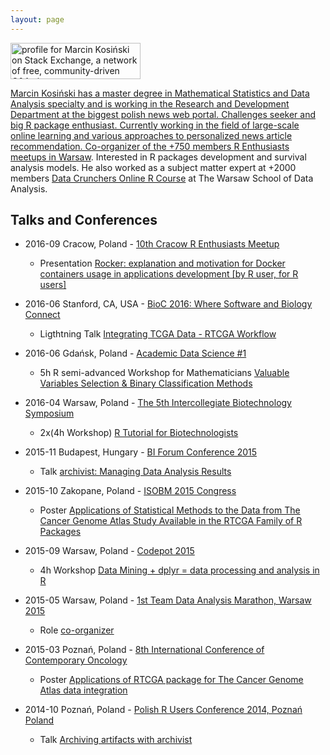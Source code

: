 ```yaml
---
layout: page
---
```

<a href="http://stackexchange.com/users/4713209">
<img src="http://stackexchange.com/users/flair/4713209.png" width="208" height="58" alt="profile for Marcin Kosiński on Stack Exchange, a network of free, community-driven Q&amp;A sites" title="profile for Marcin Kosiński on Stack Exchange, a network of free, community-driven Q&amp;A sites">

Marcin Kosiński has a master degree in Mathematical Statistics and Data Analysis specialty and is working in the Research and Development Department at the biggest polish news web portal. Challenges seeker and big R package enthusiast. Currently working in the field of large-scale online learning and various approaches to personalized news article recommendation. Co-organizer of the +750 members [R Enthusiasts meetups in Warsaw](http://www.meetup.com/Spotkania-Entuzjastow-R-Warsaw-R-Users-Group-Meetup/). Interested in R packages development and survival analysis models. He also worked as a subject matter expert at +2000 members [Data Crunchers Online R Course](http://pogromcydanych.icm.edu.pl/) at The Warsaw School of Data Analysis.

## Talks and Conferences

- 2016-09 Cracow, Poland - [10th Cracow R Enthusiasts Meetup](http://erkakrakow.pl/index.php/spotkania/24-10-spotkanie-entuzjastow-r-w-krakowie)
   - Presentation [Rocker: explanation and motivation for Docker containers usage in applications development [by R user, for R users]](http://r-addict.com/eRka10)

- 2016-06 Stanford, CA, USA - [BioC 2016: Where Software and Biology Connect](http://bioconductor.org/help/course-materials/2016/BioC2016/)
   - Ligthtning Talk [Integrating TCGA Data - RTCGA Workflow](http://rtcga.github.io/RTCGA/BioC2016/)

- 2016-06 Gdańsk, Poland - [Academic Data Science #1](http://www.meetup.com/Academic-Data-Science/events/231213859/)
   - 5h R semi-advanced Workshop for Mathematicians [Valuable Variables Selection & Binary Classification Methods](http://grupawp.github.io/pg-Rworkshop-2016/)
- 2016-04 Warsaw, Poland - [The 5th Intercollegiate Biotechnology Symposium](http://msb.symbioza.edu.pl/en/program/)
   - 2x(4h Workshop) [R Tutorial for Biotechnologists](http://r-addict.com/SymbiozaV)
- 2015-11 Budapest, Hungary - [BI Forum Conference 2015](https://budapestbi2015.sched.org/event/4JA8/archivist-managing-data-analysis-results) 
   - Talk [archivist: Managing Data Analysis Results](https://github.com/pbiecek/archivist/tree/gh-pages/files/archivist_BIFORUM.pdf)
- 2015-10  Zakopane, Poland - [ISOBM 2015 Congress](http://isobm.org/index.php?option=com_content&view=article&id=138&Itemid=624) 
   - Poster [Applications of Statistical Methods to the Data from The Cancer Genome Atlas Study Available in the RTCGA Family of R Packages](https://github.com/RTCGA/RTCGA/raw/master/UseCases/MarcinKosinski.pdf)
- 2015-09 Warsaw, Poland - [Codepot 2015](http://codepot.pl/#tutors) 
   - 4h Workshop [Data Mining + dplyr = data processing and analysis in R](http://grupawp.github.io/codepot-workshop-2015/)
- 2015-05 Warsaw, Poland - [1st Team Data Analysis Marathon, Warsaw 2015](https://www.facebook.com/events/921016974586900/)
   - Role [co-organizer](https://www.facebook.com/events/921016974586900/)
- 2015-03 Poznań, Poland - [8th International Conference of Contemporary Oncology](http://www.zwrotnikraka.pl/8-international-conference-contemporary-oncology-cancer-genomics-poznan/) 
   - Poster [Applications of RTCGA package for The Cancer Genome Atlas data integration](https://github.com/RTCGA/RTCGA/raw/master/UseCases/BigDataInGenomics.pdf)
- 2014-10 Poznań, Poland - [Polish R Users Conference 2014, Poznań Poland](http://www.estymator.ue.poznan.pl/pazur/) 
   - Talk [Archiving artifacts with archivist](https://github.com/MarcinKosinski/Museum/blob/master/pazur_kosinski.pdf)
   